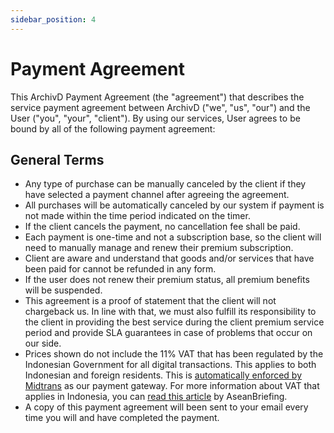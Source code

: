 ```yaml
---
sidebar_position: 4
---
```


# Payment Agreement

This ArchivD Payment Agreement (the "agreement") that describes the service payment agreement between ArchivD ("we", "us", "our") and the User ("you", "your", "client"). By using our services, User agrees to be bound by all of the following payment agreement:

## General Terms

- Any type of purchase can be manually canceled by the client if they have selected a payment channel after agreeing the agreement.
- All purchases will be automatically canceled by our system if payment is not made within the time period indicated on the timer.
- If the client cancels the payment, no cancellation fee shall be paid.
- Each payment is one-time and not a subscription base, so the client will need to manually manage and renew their premium subscription.
- Client are aware and understand that goods and/or services that have been paid for cannot be refunded in any form.
- If the user does not renew their premium status, all premium benefits will be suspended.
- This agreement is a proof of statement that the client will not chargeback us. In line with that, we must also fulfill its responsibility to the client in providing the best service during the client premium service period and provide SLA guarantees in case of problems that occur on our side.
- Prices shown do not include the 11% VAT that has been regulated by the Indonesian Government for all digital transactions. This applies to both Indonesian and foreign residents. This is [automatically enforced by Midtrans](https://midtrans.com/contact-us/informasi-transaksi/berapa-biaya-penggunaan-layanan-midtrans) as our payment gateway. For more information about VAT that applies in Indonesia, you can [read this article](https://www.aseanbriefing.com/news/a-guide-to-value-added-tax-in-indonesia/) by AseanBriefing.
- A copy of this payment agreement will been sent to your email every time you will and have completed the payment.